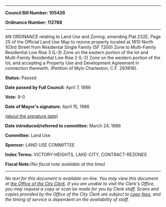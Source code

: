 

********

**Council Bill Number: 105426**
   
**Ordinance Number: 112788**
********

 AN ORDINANCE relating to Land Use and Zoning; amending Plat 232E, Page 25 of the Official Land Use Map to rezone property located at 1810 North 103rd Street from Residental Single Family (SF 7200) Zone to Multi-Family Residential Low Rise 3 (L-3) Zone on the eastern portion of the lot and Multi-Family Residential Low Rise 2 (L-2) Zone on the western portion of the lot, and accepting a Property Use and Development Agreement in connection therewith. (Petition of Mylo Charleston; C.F. 293916).

**Status:** Passed
   
**Date passed by Full Council:** April 7, 1986
   
**Vote:** 9-0
   
**Date of Mayor's signature:** April 15, 1986
   
[(about the signature date)](/~public/approvaldate.htm)
   
   
   
**Date introduced/referred to committee:** March 24, 1986
   
**Committee:** Land Use
   
**Sponsor:** LAND USE COMMITTEE
   
   
**Index Terms:** VICTORY-HEIGHTS, LAKE-CITY, CONTRACT-REZONES

**Fiscal Note:**_(No fiscal note available at this time)_
********

_No text for this document is available on-line. You may view this document at [the Office of the City Clerk](http://www.seattle.gov/leg/clerk/contactUs.htm). If you are unable to visit the Clerk's Office, you may request a copy or scan be made for you by Clerk staff. Scans and copies provided by the Office of the City Clerk are subject to [copy fees](http://clerk.seattle.gov/~public/clerkfees.htm), and the timing of service is dependent on the availability of staff._

